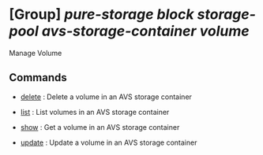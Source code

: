 # [Group] _pure-storage block storage-pool avs-storage-container volume_

Manage Volume

## Commands

- [delete](/Commands/pure-storage/block/storage-pool/avs-storage-container/volume/_delete.md)
: Delete a volume in an AVS storage container

- [list](/Commands/pure-storage/block/storage-pool/avs-storage-container/volume/_list.md)
: List volumes in an AVS storage container

- [show](/Commands/pure-storage/block/storage-pool/avs-storage-container/volume/_show.md)
: Get a volume in an AVS storage container

- [update](/Commands/pure-storage/block/storage-pool/avs-storage-container/volume/_update.md)
: Update a volume in an AVS storage container

